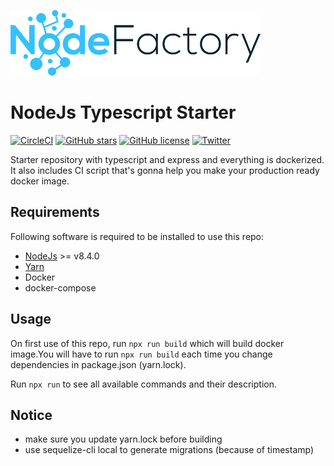 ![NodeFactory](banner.png)

# NodeJs Typescript Starter
[![CircleCI](https://circleci.com/gh/NodeFactoryIo/node-ts-starter/tree/master.svg?style=shield)](https://circleci.com/gh/NodeFactoryIo/node-ts-starter/tree/master)
[![GitHub stars](https://img.shields.io/github/stars/NodeFactoryIo/node-ts-starter.svg)](https://github.com/NodeFactoryIo/node-ts-starter/stargazers)
[![GitHub license](https://img.shields.io/github/license/NodeFactoryIo/node-ts-starter.svg)](https://github.com/NodeFactoryIo/node-ts-starter/blob/master/LICENSE)
[![Twitter](https://img.shields.io/twitter/url/https/github.com/NodeFactoryIo/node-ts-starter.svg?style=social)](https://twitter.com/intent/tweet?text=Wow:&url=https%3A%2F%2Fgithub.com%2FNodeFactoryIo%2Fnode-ts-starter)


Starter repository with typescript and express and everything is dockerized.
It also includes CI script that's gonna help you make your production ready docker image.

## Requirements

Following software is required to be installed to use this repo:
 * [NodeJs](https://nodejs.org/en/) >= v8.4.0
 * [Yarn](https://yarnpkg.com/en/docs/install#debian-stable)
 * Docker
 * docker-compose

## Usage

On first use of this repo, run `npx run build` which will
build docker image.You will have to run `npx run build` each time
you change dependencies in package.json (yarn.lock).

Run `npx run` to see all available commands and their description.

## Notice
* make sure you update yarn.lock before building
* use sequelize-cli local to generate migrations (because of timestamp)
